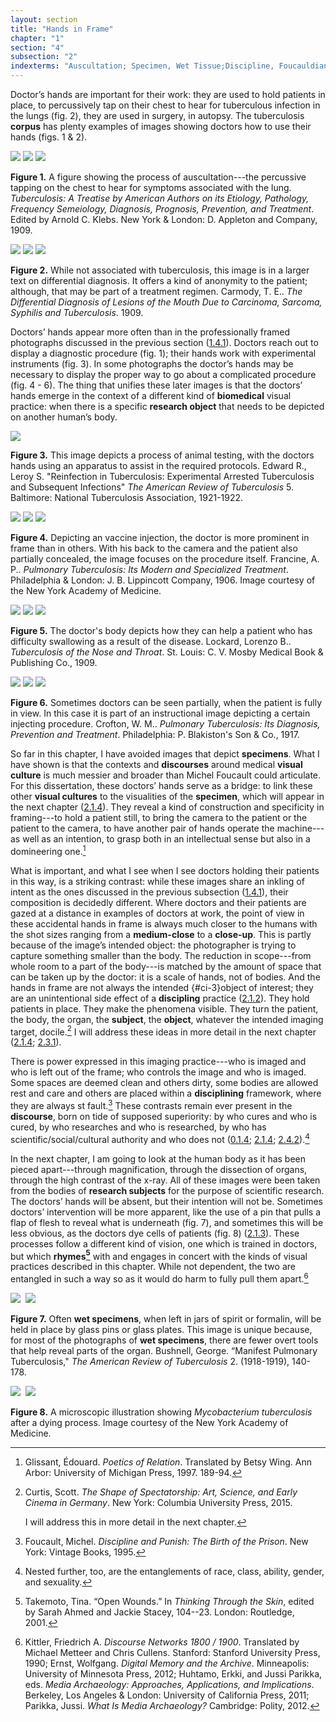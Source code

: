 ```yaml
---
layout: section
title: "Hands in Frame"
chapter: "1"
section: "4"
subsection: "2"
indexterms: "Auscultation; Specimen, Wet Tissue;Discipline, Foucauldian;Photography"
---
```


Doctor’s hands are important for their work: they are used to hold patients in place, to percussively tap on their chest to hear for tuberculous infection in the lungs (fig. 2), they are used in surgery, in autopsy. The tuberculosis <span data-tooltip aria-haspopup="true" class="has-tip" data-disable-hover="false" tabindex="1" title="A corpus refers to a collection of texts used for computational analysis."><b>corpus</b></span> has plenty examples of images showing doctors how to use their hands (figs. 1 & 2). 

<div class="card float-right half-width-image"><img id="_TuberculosisATreatisebyAm_1909_349" class="opaque" src="{{ site.baseurl }}/assets/img/_TuberculosisATreatisebyAm_1909_349_full.jpg">

<img id="_TuberculosisATreatisebyAm_1909_349" class="transparent" src="{{ site.baseurl }}/assets/img/_TuberculosisATreatisebyAm_1909_349.jpg">

<img id="_TuberculosisATreatisebyAm_1909_349" class="partially-opaque" src="{{ site.baseurl }}/assets/img/_TuberculosisATreatisebyAm_1909_349_partial.jpg">

**Figure 1.** A figure showing the process of auscultation---the percussive tapping on the chest to hear for symptoms associated with the lung. *Tuberculosis: A Treatise by American Authors on its Etiology, Pathology, Frequency Semeiology, Diagnosis, Prognosis, Prevention, and Treatment*. Edited by Arnold C. Klebs. New York & London: D. Appleton and Company, 1909. 

<img id="Carmody_TheDifferentialDiagnosiso_1909_10" class="opaque" src="{{ site.baseurl }}/assets/img/Carmody_TheDifferentialDiagnosiso_1909_10_full.jpg">

<img id="Carmody_TheDifferentialDiagnosiso_1909_10" class="transparent" src="{{ site.baseurl }}/assets/img/Carmody_TheDifferentialDiagnosiso_1909_10.jpg">

<img id="Carmody_TheDifferentialDiagnosiso_1909_10" class="partially-opaque" src="{{ site.baseurl }}/assets/img/Carmody_TheDifferentialDiagnosiso_1909_10_partial.jpg">

**Figure 2.** While not associated with tuberculosis, this image is in a larger text on differential diagnosis. It offers a kind of anonymity to the patient; although, that may be part of a treatment regimen. Carmody, T. E.. *The Differential Diagnosis of Lesions of the Mouth Due to Carcinoma, Sarcoma, Syphilis and Tuberculosis*. 1909.

</div>

Doctors’ hands appear more often than in the professionally framed photographs discussed in the previous section (<a href="{{ site.baseurl }}/dissertation/1_4_1}}">1.4.1</a>). Doctors reach out to display a diagnostic procedure (fig. 1); their hands work with experimental instruments (fig. 3). In some photographs the doctor’s hands may be necessary to display the proper way to go about a complicated procedure (fig. 4 - 6). The thing that unifies these later images is that the doctors’ hands emerge in the context of a different kind of <span data-tooltip aria-haspopup="true" class="has-tip" data-disable-hover="false" tabindex="1" title="Biomedicine is an approach to health that uses scientific approaches to evidence-based medicine, with an emphasis on generalized treatments with surgical and pharmaceutical methods. It combines knowledge from a range of scientific disciplines, like biology, chemistry, physiology, pathology, as part of its evidence-based and causal claims."><b>biomedical</b></span> visual practice: when there is a specific <span data-tooltip aria-haspopup="true" class="has-tip" data-disable-hover="false" tabindex="1" title="I use the term research object to refer to a  relationship between a researcher and what they research. An object is a non-human thing that a researcher can define or characterize within a disciplinary field or discourse."><b>research object</b></span> that needs to be depicted on another human’s body.

<div class="card float-right half-width-image"><img id="TheAmericanReviewofTuberc5_1921-1922_504" src="{{ site.baseurl }}/assets/img/TheAmericanReviewofTuberc5_1921-1922_504.jpg">

**Figure 3.** This image depicts a process of animal testing, with the doctors hands using an apparatus to assist in the required protocols. Edward R., Leroy S. "Reinfection in Tuberculosis: Experimental Arrested Tuberculosis and Subsequent Infections" *The American Review of Tuberculosis* 5. Baltimore: National Tuberculosis Association, 1921-1922.

<img id="Francine_1907_0006" class="opaque" src="{{ site.baseurl }}/assets/img/Francine_1907_0006_full.jpg">

<img id="Francine_1907_0006" class="transparent" src="{{ site.baseurl }}/assets/img/Francine_1907_0006.jpg">

<img id="Francine_1907_0006" class="partially-opaque" src="{{ site.baseurl }}/assets/img/Francine_1907_0006_partial.jpg">

**Figure 4.** Depicting an vaccine injection, the doctor is more prominent in frame than in others. With his back to the camera and the patient also partially concealed, the image focuses on the procedure itself. Francine, A. P.. *Pulmonary Tuberculosis: Its Modern and Specialized Treatment*. Philadelphia & London: J. B. Lippincott Company, 1906. Image courtesy of the New York Academy of Medicine.

<img id="Lockard_TuberculosisoftheNoseandT_1909_260" class="opaque" src="{{ site.baseurl }}/assets/img/Lockard_TuberculosisoftheNoseandT_1909_260_full.jpg">

<img id="Lockard_TuberculosisoftheNoseandT_1909_260" class="transparent" src="{{ site.baseurl }}/assets/img/Lockard_TuberculosisoftheNoseandT_1909_260.jpg">

<img id="Lockard_TuberculosisoftheNoseandT_1909_260" class="partially-opaque" src="{{ site.baseurl }}/assets/img/Lockard_TuberculosisoftheNoseandT_1909_260_partial.jpg">

**Figure 5.** The doctor's body depicts how they can help a patient who has difficulty swallowing as a result of the disease. Lockard, Lorenzo B.. *Tuberculosis of the Nose and Throat*. St. Louis: C. V. Mosby Medical Book & Publishing Co., 1909.

</div>

<img id="Crofton_PulmonaryTuberculosisItsD_1917_114" class="opaque" src="{{ site.baseurl }}/assets/img/Crofton_PulmonaryTuberculosisItsD_1917_114_full.jpg">

<img id="Crofton_PulmonaryTuberculosisItsD_1917_114" class="transparent" src="{{ site.baseurl }}/assets/img/Crofton_PulmonaryTuberculosisItsD_1917_114.jpg">

<img id="Crofton_PulmonaryTuberculosisItsD_1917_114" class="partially-opaque" src="{{ site.baseurl }}/assets/img/Crofton_PulmonaryTuberculosisItsD_1917_114_partial.jpg">

**Figure 6.** Sometimes doctors can be seen partially, when the patient is fully in view. In this case it is part of an instructional image depicting a certain injecting procedure. Crofton, W. M.. *Pulmonary Tuberculosis: Its Diagnosis, Prevention and Treatment*. Philadelphia: P. Blakiston's Son & Co., 1917.

So far in this chapter, I have avoided images that depict <span data-tooltip aria-haspopup="true" class="has-tip" data-disable-hover="false" tabindex="1" title="Specimen refers to any naturally occurring phenomenon that has been extracted from its original context and placed within a knowledge framework to understand and describe that phenomenon."><b>specimens</b></span>. What I have shown is that the contexts and <span data-tooltip aria-haspopup="true" class="has-tip" data-disable-hover="false" tabindex="1" title="Discourse refers to a scholarly conversation which occurs in a field of knowledge production. I use it in a Foucauldian sense, to convey the agreed upon modes and objects of discussion which are taken for granted in a community or scholarly field."><b>discourses</b></span> around medical <span data-tooltip aria-haspopup="true" class="has-tip" data-disable-hover="false" tabindex="1" title="Visual culture refers to an interdisciplinary field that looks at the social construction of vision."><b>visual culture</b></span> is much messier and broader than Michel Foucault could articulate. For this dissertation, these doctors’ hands serve as a bridge: to link these other <span data-tooltip aria-haspopup="true" class="has-tip" data-disable-hover="false" tabindex="1" title="Visual culture refers to an interdisciplinary field that looks at the social construction of vision."><b>visual cultures</b></span> to the visualities of the <span data-tooltip aria-haspopup="true" class="has-tip" data-disable-hover="false" tabindex="1" title="Specimen refers to any naturally occurring phenomenon that has been extracted from its original context and placed within a knowledge framework to understand and describe that phenomenon."><b>specimen</b></span>, which will appear in the next chapter (<a href="{{ site.baseurl }}/dissertation/2_1_4}}">2.1.4</a>). They reveal a kind of construction and specificity in framing---to hold a patient still, to bring the camera to the patient or the patient to the camera, to have another pair of hands operate the machine---as well as an intention, to grasp both in an intellectual sense but also in a domineering one.[^fn1]

What is important, and what I see when I see doctors holding their patients in this way, is a striking contrast: while these images share an inkling of intent as the ones discussed in the previous subsection (<a href="{{ site.baseurl }}/dissertation/1_4_1}}">1.4.1</a>), their composition is decidedly different. Where doctors and their patients are gazed at a distance in examples of doctors at work, the point of view in these accidental hands in frame is always much closer to the humans with the shot sizes ranging from a <span data-tooltip aria-haspopup="true" class="has-tip" data-disable-hover="false" tabindex="1" title="This shot length refers to when a human is framed with their head and part of their chest in view."><b>medium-close</b></span> to a <span data-tooltip aria-haspopup="true" class="has-tip" data-disable-hover="false" tabindex="1" title="The clinical gaze refers to an ocular practice used by medical professionals to diagnose disease. It relies on a process of seeing the patient in relation to an idealized image of human anatomy. This process alienates the patient, turning them into a collection of pathologies rather than a human person."><b>close-up</b></span>. This is partly because of the image’s intended object: the photographer is trying to capture something smaller than the body. The reduction in scope---from whole room to a part of the body---is matched by the amount of space that can be taken up by the doctor: it is a scale of hands, not of bodies. And the hands in frame are not always the intended {#ci-3}object</b></span> of interest; they are an unintentional side effect of a <span data-tooltip aria-haspopup="true" class="has-tip" data-disable-hover="false" tabindex="1" title="Discipline is used here in the Foucauldian sense. It is a pun that links forced discipline with the idea of a discipline of knowledge. Disciplining is a process where certain phenomena are made understandable through demarcation and definition in an academic field."><b>discipling</b></span> practice (<a href="{{ site.baseurl }}/dissertation/2_1_2}}">2.1.2</a>). They hold patients in place. They make the phenomena visible. They turn the patient, the body, the organ, the <span data-tooltip aria-haspopup="true" class="has-tip" data-disable-hover="false" tabindex="1" title="I use the term 'research subject' to refer to a specific relationship between a researcher and the person or people they research. The 'subject' is a pun on the monarchal subject, someone who has no agency under the spectacular power of the sovereign. In this relationship, the researcher has power over their research subject to define and describe the person within a set knowledge system."><b>subject</b></span>, the <span data-tooltip aria-haspopup="true" class="has-tip" data-disable-hover="false" tabindex="1" title="I use the term research object to refer to a  relationship between a researcher and what they research. An object is a non-human thing that a researcher can define or characterize within a disciplinary field or discourse."><b>object</b></span>, whatever the intended imaging target, docile.[^fn2] I will address these ideas in more detail in the next chapter (<a href="{{ site.baseurl }}/dissertation/2_1_4}}">2.1.4</a>; <a href="{{ site.baseurl }}/dissertation/2_3_1}}">2.3.1</a>). 

There is power expressed in this imaging practice---who is imaged and who is left out of the frame; who controls the image and who is imaged. Some spaces are deemed clean and others dirty, some bodies are allowed rest and care and others are placed within a <span data-tooltip aria-haspopup="true" class="has-tip" data-disable-hover="false" tabindex="1" title="Discipline is used here in the Foucauldian sense. It is a pun that links forced discipline with the idea of a discipline of knowledge. Disciplining is a process where certain phenomena are made understandable through demarcation and definition in an academic field."><b>disciplining</b></span> framework, where they are always st fault.[^fn3] These contrasts remain ever present in the <span data-tooltip aria-haspopup="true" class="has-tip" data-disable-hover="false" tabindex="1" title="Discourse refers to a scholarly conversation which occurs in a field of knowledge production. I use it in a Foucauldian sense, to convey the agreed upon modes and objects of discussion which are taken for granted in a community or scholarly field."><b>discourse</b></span>, born on tide of supposed superiority: by who cures and who is cured, by who researches and who is researched, by who has scientific/social/cultural authority and who does not (<a href="{{ site.baseurl }}/dissertation/0_1_4}}">0.1.4</a>; <a href="{{ site.baseurl }}/dissertation/2_1_4}}">2.1.4</a>; <a href="{{ site.baseurl }}/dissertation/2_4_2}}">2.4.2</a>).[^fn4]

In the next chapter, I am going to look at the human body as it has been pieced apart---through magnification, through the dissection of organs, through the high contrast of the x-ray. All of these images were been taken from the bodies of <span data-tooltip aria-haspopup="true" class="has-tip" data-disable-hover="false" tabindex="1" title="I use the term 'research subject' to refer to a specific relationship between a researcher and the person or people they research. The 'subject' is a pun on the monarchal subject, someone who has no agency under the spectacular power of the sovereign. In this relationship, the researcher has power over their research subject to define and describe the person within a set knowledge system."><b>research subjects</b></span> for the purpose of scientific research. The doctors’ hands will be absent, but their intention will not be. Sometimes doctors’ intervention will be more apparent, like the use of a pin that pulls a flap of flesh to reveal what is underneath (fig. 7), and sometimes this will be less obvious, as the doctors dye cells of patients (fig. 8) (<a href="{{ site.baseurl }}/dissertation/2_1_3}}">2.1.3</a>). These processes follow a different kind of vision, one which is trained in doctors, but which <span data-tooltip aria-haspopup="true" class="has-tip" data-disable-hover="false" tabindex="1" title="Rhyme, as I use it, refers to a conceptual similarity between otherwise disparate concepts."><b>rhymes[^fn5]</b></span> with and engages in concert with the kinds of visual practices described in this chapter. While not dependent, the two are entangled in such a way so as it would do harm to fully pull them apart.[^fn6]

<div class="card float-right half-width-image"><img id="TheAmericanReviewofTuberc2_1918-1919_193" class="opaque" src="{{ site.baseurl }}/assets/img/TheAmericanReviewofTuberc2_1918-1919_193_full.jpg">

<img id="TheAmericanReviewofTuberc2_1918-1919_193=-2TheAmericanReviewofTuberc2_1918-1919_193.jpg">

<img id="TheAmericanReviewofTuberc2_1918-1919_193" class="partially-opaque" src="{{ site.baseurl }}/assets/img/TheAmericanReviewofTuberc2_1918-1919_193_partial.jpg">

**Figure 7.** Often <span data-tooltip aria-haspopup="true" class="has-tip" data-disable-hover="false" tabindex="1" title="Wet specimens refer to living tissues preserved in fluid. Contemporary wet specimens are usually submerged in a formalin mixture, and older specimens from the eighteenth and nineteenth centuries were usually preserved in a spirit like rum or whiskey."><b>wet specimens</b></span>, when left in jars of spirit or formalin, will be held in place by glass pins or glass plates. This image is unique because, for most of the photographs of <span data-tooltip aria-haspopup="true" class="has-tip" data-disable-hover="false" tabindex="1" title="Wet specimens refer to living tissues preserved in fluid. Contemporary wet specimens are usually submerged in a formalin mixture, and older specimens from the eighteenth and nineteenth centuries were usually preserved in a spirit like rum or whiskey."><b>wet specimens</b></span>, there are fewer overt tools that help reveal parts of the organ. Bushnell, George. “Manifest Pulmonary Tuberculosis," *The American Review of Tuberculosis* 2. (1918-1919), 140-178.

<img id="Calmette_1923_0001" class="opaque" src="{{ site.baseurl }}/assets/img/Calmette_1923_0001_full.jpg">

<img id="Calmette_1923_0001=-2Calmette_1923_0001.jpg">

<img id="Calmette_1923_0001" class="partially-opaque" src="{{ site.baseurl }}/assets/img/Calmette_1923_0001_partial.jpg">

**Figure 8.** A microscopic illustration showing *Mycobacterium tuberculosis* after a dying process. Image courtesy of the New York Academy of Medicine.

</div>

[^fn1]: Glissant, Édouard. *Poetics of Relation*. Translated by Betsy Wing. Ann Arbor: University of Michigan Press, 1997. 189-94.

[^fn2]: Curtis, Scott. *The Shape of Spectatorship: Art, Science, and Early Cinema in Germany*. New York: Columbia University Press, 2015.
	
	I will address this in more detail in the next chapter.

[^fn3]: Foucault, Michel. *Discipline and Punish: The Birth of the Prison*. New York: Vintage Books, 1995.

[^fn4]: Nested further, too, are the entanglements of race, class, ability, gender, and sexuality.

[^fn5]: Takemoto, Tina. “Open Wounds.” In *Thinking Through the Skin*, edited by Sarah Ahmed and Jackie Stacey, 104--23. London: Routledge, 2001.

[^fn6]: Kittler, Friedrich A. *Discourse Networks 1800 / 1900*. Translated by Michael Metteer and Chris Cullens. Stanford: Stanford University Press, 1990; Ernst, Wolfgang. *Digital Memory and the Archive*. Minneapolis: University of Minnesota Press, 2012; Huhtamo, Erkki, and Jussi Parikka, eds. *Media Archaeology: Approaches, Applications, and Implications*. Berkeley, Los Angeles & London: University of California Press, 2011; Parikka, Jussi. *What Is Media Archaeology?* Cambridge: Polity, 2012.